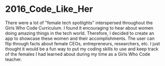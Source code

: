 # 2016_Code_Like_Her

There were a lot of "female tech spotlights" interspersed throughout the Girls Who Code Curriculum. I found it encouraging to hear about women doing amazing things in the tech world. Therefore, I decided to create an app to showcase these women and their accomplishments. The user can flip through facts about female CEOs, entrepreneurs, researchers, etc. I just thought it would be a fun way to put my coding skills to use and keep track of the females I had learned about during my time as a Girls Who Code teacher. 
